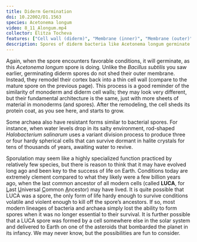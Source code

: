 ```yaml
---
title: Diderm Germination
doi: 10.22002/D1.1563
species: Acetonema longum
video: 8_11_Alongum.mp4
collector: Elitza Tocheva
features: ["Cell wall (diderm)", "Membrane (inner)", "Membrane (outer)", "Ribosomes", "Spore coat", "Storage granules", "Vesicles (extracellular)"]
description: Spores of diderm bacteria like Acetonema longum germinate by shedding their protein coat and remodeling their cortex into a thin cell wall
---
```


Again, when the spore encounters favorable conditions, it will germinate, as this *Acetonema longum* spore is doing. Unlike the *Bacillus subtilis* you saw earlier, germinating diderm spores do not shed their outer membrane. Instead, they remodel their cortex back into a thin cell wall (compare to the mature spore on the previous page). This process is a good reminder of the similarity of monoderm and diderm cell walls; they may look very different, but their fundamental architecture is the same, just with more sheets of material in monoderms (and spores). After the remodeling, the cell sheds its protein coat, as you see here, and starts to grow.

Some archaea also have resistant forms similar to bacterial spores. For instance, when water levels drop in its salty environment, rod-shaped *Halobacterium salinarum* uses a variant division process to produce three or four hardy spherical cells that can survive dormant in halite crystals for tens of thousands of years, awaiting water to revive.

Sporulation may seem like a highly specialized function practiced by relatively few species, but there is reason to think that it may have evolved long ago and been key to the success of life on Earth. Conditions today are extremely clement compared to what they likely were a few billion years ago, when the last common ancestor of all modern cells (called **LUCA**, for <u>L</u>ast <u>U</u>niversal <u>C</u>ommon <u>A</u>ncestor) may have lived. It is quite possible that LUCA was a spore, the only form of life hardy enough to survive conditions volatile and violent enough to kill off the spore’s ancestors. If so, most modern lineages of bacteria and archaea simply lost the ability to form spores when it was no longer essential to their survival. It is further possible that a LUCA spore was formed by a cell somewhere else in the solar system and delivered to Earth on one of the asteroids that bombarded the planet in its infancy. We may never know, but the possibilities are fun to consider.

